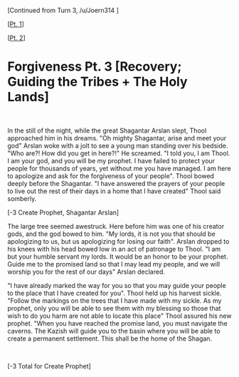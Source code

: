 \[Continued from Turn 3, /u/Joern314 \]

\[[Pt. 1](https://www.reddit.com/r/GodhoodWB/comments/fr5ib1/endless_pantheon_turn_3/fm02ytp?utm_source=share&utm_medium=web2x)\]

\[[Pt. 2](https://www.reddit.com/r/GodhoodWB/comments/fr5ib1/endless_pantheon_turn_3/fm033n5?utm_source=share&utm_medium=web2x)\]

# Forgiveness Pt. 3 [Recovery; Guiding the Tribes + The Holy Lands]

&#x200B;

In the still of the night, while the great Shagantar Arslan slept, Thool approached him in his dreams. "Oh mighty Shagantar, arise and meet your god" Arslan woke with a jolt to see a young man standing over his bedside. "Who are?! How did you get in here?!" He screamed. "I told you, I am Thool. I am your god, and you will be my prophet. I have failed to protect your people for thousands of  years, yet without me you have managed. I am here to apologize and ask for the forgiveness of your people". Thool bowed deeply before the Shagantar. "I have answered the prayers of your people to live out the rest of their days in a home that I have created" Thool said somberly.

\[-3 Create Prophet, Shagantar Arslan\]

The large tree seemed awestruck. Here before him was one of his creator gods, and the god bowed to him. "My lords, it is not you that should be apologizing to us, but us apologizing for losing our faith". Arslan dropped to his knees with his head bowed low in an act of patronage to Thool. "I am but your humble servant my lords. It would be an honor to be your prophet. Guide me to the promised land so that I may lead my people, and we will worship you for the rest of our days" Arslan declared.

"I have already marked the way for you so that you may guide your people to the place that I have created for you". Thool held up his harvest sickle. "Follow the markings on the trees that I have made with my sickle. As my prophet, only you will be able to see them with my blessing so those that wish to do you harm are not able to locate this place" Thool assured his new prophet. "When you have reached the promise land, you must navigate the caverns. The Kazish will guide you to the basin where you will be able to create a permanent settlement. This shall be the home of the Shagan.

&#x200B;

\[-3 Total for Create Prophet\]